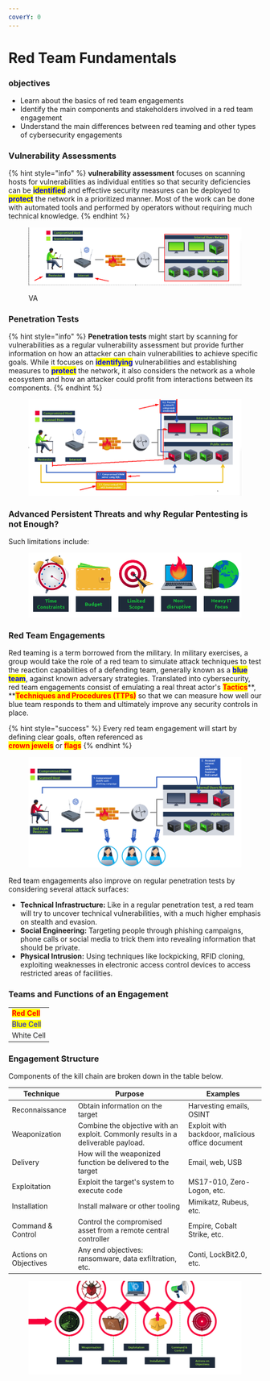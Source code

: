 ```yaml
---
coverY: 0
---
```


# Red Team Fundamentals

### objectives

* Learn about the basics of red team engagements
* Identify the main components and stakeholders involved in a red team engagement
* Understand the main differences between red teaming and other types of cybersecurity engagements

### Vulnerability Assessments

{% hint style="info" %}
&#x20;**vulnerability assessment** focuses on scanning hosts for vulnerabilities as individual entities so that security deficiencies can be <mark style="color:blue;">**identified**</mark> and effective security measures can be deployed to <mark style="color:blue;">**protect**</mark> the network in a prioritized manner. Most of the work can be done with automated tools and performed by operators without requiring much technical knowledge.
{% endhint %}

<figure><img src="../../../.gitbook/assets/image (31).png" alt=""><figcaption><p>VA</p></figcaption></figure>

### Penetration Tests

{% hint style="info" %}
**Penetration tests** might start by scanning for vulnerabilities as a regular vulnerability assessment but provide further information on how an attacker can chain vulnerabilities to achieve specific goals. While it focuses on <mark style="color:blue;">**identifying**</mark> vulnerabilities and establishing measures to <mark style="color:blue;">**protect**</mark> the network, it also considers the network as a whole ecosystem and how an attacker could profit from interactions between its components.
{% endhint %}

<figure><img src="../../../.gitbook/assets/image (32).png" alt=""><figcaption></figcaption></figure>

### Advanced Persistent Threats and why Regular Pentesting is not Enough?

Such limitations include:

<figure><img src="../../../.gitbook/assets/image (33).png" alt=""><figcaption></figcaption></figure>

### Red Team Engagements

Red teaming is a term borrowed from the military. In military exercises, a group would take the role of a red team to simulate attack techniques to test the reaction capabilities of a defending team, generally known as a <mark style="color:blue;">**blue team**</mark>, against known adversary strategies. Translated into cybersecurity, red team engagements consist of emulating a real threat actor's <mark style="color:red;">**Tactics**</mark>**, **<mark style="color:red;">**Techniques and Procedures (TTPs)**</mark> so that we can measure how well our blue team responds to them and ultimately improve any security controls in place.

{% hint style="success" %}
Every red team engagement will start by defining clear goals, often referenced as \
<mark style="color:red;">**crown jewels**</mark> or <mark style="color:red;">**flags**</mark>
{% endhint %}

<figure><img src="../../../.gitbook/assets/image (34).png" alt=""><figcaption></figcaption></figure>

Red team engagements also improve on regular penetration tests by considering several attack surfaces:

* **Technical Infrastructure:** Like in a regular penetration test, a red team will try to uncover technical vulnerabilities, with a much higher emphasis on stealth and evasion.
* **Social Engineering:** Targeting people through phishing campaigns, phone calls or social media to trick them into revealing information that should be private.
* **Physical Intrusion:** Using techniques like lockpicking, RFID cloning, exploiting weaknesses in electronic access control devices to access restricted areas of facilities.

### Teams and Functions of an Engagement

|                                              |
| -------------------------------------------- |
| <mark style="color:red;">**Red Cell**</mark> |
| <mark style="color:blue;">Blue Cell</mark>   |
| White Cell                                   |

### Engagement Structure

Components of the kill chain are broken down in the table below.

| Technique             | Purpose                                                                           | Examples                                         |
| --------------------- | --------------------------------------------------------------------------------- | ------------------------------------------------ |
| Reconnaissance        | Obtain information on the target                                                  | Harvesting emails, OSINT                         |
| Weaponization         | Combine the objective with an exploit. Commonly results in a deliverable payload. | Exploit with backdoor, malicious office document |
| Delivery              | How will the weaponized function be delivered to the target                       | Email, web, USB                                  |
| Exploitation          | Exploit the target's system to execute code                                       | MS17-010, Zero-Logon, etc.                       |
| Installation          | Install malware or other tooling                                                  | Mimikatz, Rubeus, etc.                           |
| Command & Control     | Control the compromised asset from a remote central controller                    | Empire, Cobalt Strike, etc.                      |
| Actions on Objectives | Any end objectives: ransomware, data exfiltration, etc.                           | Conti, LockBit2.0, etc.                          |

<figure><img src="../../../.gitbook/assets/image (36).png" alt=""><figcaption></figcaption></figure>
